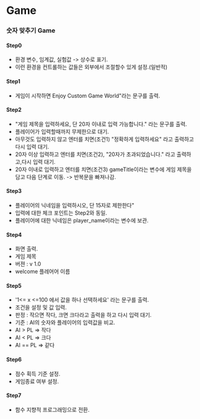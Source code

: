 # Game
### 숫자 맞추기 Game

#### Step0
- 환경 변수, 임계값, 실험값 -> 상수로 표기.
- 이런 환경을 컨트롤하는 값들은 외부에서 조절할수 있게 설정.(일반적)

#### Step1
- 게임이 시작하면 Enjoy Custom Game World"라는 문구를 출력.

#### Step2
- "게임 제목을 입력하세요, 단 20자 이내로 입력 가능합니다." 라는 문구를 출력.
- 플레이어가 입력할때까지 무제한으로 대기.
- 아무것도 입력하지 않고 엔터를 치면(조건1) "정확하게 입력하세요" 라고 출력하고 다시 입력 대기.
- 20자 이상 입력하고 엔터를 치면(조건2), "20자가 초과되었습니다." 라고 출력하고,다시 입력 대기.
- 20자 이내로 입력하고 엔터를 치면(조건3) gameTitle이라는 변수에 게임 제목을 담고 다음 단계로 이동. -> 반복문을 빠져나감.

#### Step3
- 플레이어의 닉네임을 입력하시오, 단 15자로 제한한다"
- 입력에 대한 체크 포인트는 Step2와 동일.
- 플레이어에 대한 닉네임은 player_name이라는 변수에 보관.

#### Step4
- 화면 출력.
- 게임 제목         
- 버젼 : v 1.0          
- welcome 플레어어 이름      

#### Step5
- '1<= x <=100 에서 값을 하나 선택하세요' 라는 문구를 출력.
- 조건을 설정 및 값 입력.
- 판정 : 작으면 작다, 크면 크다라고 출력을 하고 다시 입력 대기.
- 기준 : AI의 숫자와 플레이어의 입력값을 비교. <br>
- AI > PL  => 작다
- AI < PL  => 크다
- AI == PL => 같다

#### Step6
- 점수 획득 기준 설정.
- 게임종료 여부 설정.

#### Step7
- 함수 지향적 프로그래밍으로 전환.
